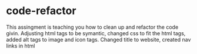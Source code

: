 # code-refactor
This assingment is  teaching you how to clean up and refactor the code givin.
Adjusting html tags to be symantic, changed css to fit the html tags, added alt tags to image and icon tags. Changed title to website, created nav links in html